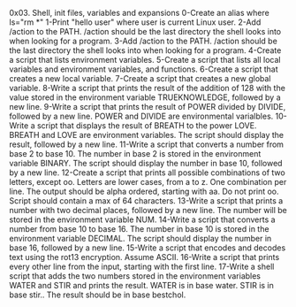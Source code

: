 0x03. Shell, init files, variables and expansions
0-Create an alias where ls="rm *"
1-Print "hello user" where user is current Linux user.
2-Add /action to the PATH. /action should be the last directory the shell looks into when looking for a program.
3-Add /action to the PATH. /action should be the last directory the shell looks into when looking for a program.
4-Create a script that lists environment variables.
5-Create a script that lists all local variables and environment variables, and functions.
6-Create a script that creates a new local variable.
7-Create a script that creates a new global variable.
8-Write a script that prints the result of the addition of 128 with the value stored in the environment variable TRUEKNOWLEDGE, followed by a new line.
9-Write a script that prints the result of POWER divided by DIVIDE, followed by a new line. POWER and DIVIDE are environmental varialbles.
10-Write a script that displays the result of BREATH to the power LOVE. BREATH and LOVE are environment variables. The script should display the result, followed by a new line.
11-Write a script that converts a number from base 2 to base 10. The number in base 2 is stored in the environment variable BINARY. The script should display the number in base 10, followed by a new line.
12-Create a script that prints all possible combinations of two letters, except oo. Letters are lower cases, from a to z. One combination per line. The output should be alpha ordered, starting with aa. Do not print oo. Script should contain a max of 64 characters.
13-Write a script that prints a number with two decimal places, followed by a new line. The number will be stored in the environment variable NUM.
14-Write a script that converts a number from base 10 to base 16. The number in base 10 is stored in the environment variable DECIMAL. The script should display the number in base 16, followed by a new line.
15-Write a script that encodes and decodes text using the rot13 encryption. Assume ASCII.
16-Write a script that prints every other line from the input, starting with the first line.
17-Write a shell script that adds the two numbers stored in the environment variables WATER and STIR and prints the result. WATER is in base water. STIR is in base stir.. The result should be in base bestchol.
